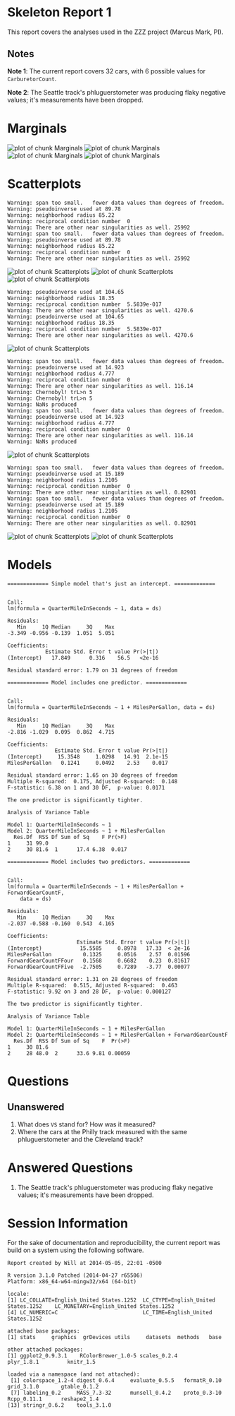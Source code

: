 Skeleton Report 1
=================================================
This report covers the analyses used in the ZZZ project (Marcus Mark, PI).

<!--  Set the working directory to the repository's base directory; this assumes the report is nested inside of two directories.-->



<!-- Set the report-wide options, and point to the external code file. -->


<!-- Load the packages.  Suppress the output when loading packages. --> 



<!-- Load any Global functions and variables declared in the R file.  Suppress the output. --> 



<!-- Declare any global functions specific to a Rmd output.  Suppress the output. --> 



<!-- Load the datasets.   -->



<!-- Tweak the datasets.   -->



## Notes

**Note 1**: The current report covers 32 cars, with 6 possible values for `CarburetorCount`.

**Note 2**: The Seattle track's phluguerstometer was producing flaky negative values; it's measurements have been dropped.

# Marginals
![plot of chunk Marginals](FigureRaw/Marginals1.png) ![plot of chunk Marginals](FigureRaw/Marginals2.png) ![plot of chunk Marginals](FigureRaw/Marginals3.png) ![plot of chunk Marginals](FigureRaw/Marginals4.png) 


# Scatterplots

```
Warning: span too small.   fewer data values than degrees of freedom.
Warning: pseudoinverse used at 89.78
Warning: neighborhood radius 85.22
Warning: reciprocal condition number  0
Warning: There are other near singularities as well. 25992
Warning: span too small.   fewer data values than degrees of freedom.
Warning: pseudoinverse used at 89.78
Warning: neighborhood radius 85.22
Warning: reciprocal condition number  0
Warning: There are other near singularities as well. 25992
```

![plot of chunk Scatterplots](FigureRaw/Scatterplots1.png) ![plot of chunk Scatterplots](FigureRaw/Scatterplots2.png) ![plot of chunk Scatterplots](FigureRaw/Scatterplots3.png) 

```
Warning: pseudoinverse used at 104.65
Warning: neighborhood radius 18.35
Warning: reciprocal condition number  5.5839e-017
Warning: There are other near singularities as well. 4270.6
Warning: pseudoinverse used at 104.65
Warning: neighborhood radius 18.35
Warning: reciprocal condition number  5.5839e-017
Warning: There are other near singularities as well. 4270.6
```

![plot of chunk Scatterplots](FigureRaw/Scatterplots4.png) 

```
Warning: span too small.   fewer data values than degrees of freedom.
Warning: pseudoinverse used at 14.923
Warning: neighborhood radius 4.777
Warning: reciprocal condition number  0
Warning: There are other near singularities as well. 116.14
Warning: Chernobyl! trL>n 5
Warning: Chernobyl! trL>n 5
Warning: NaNs produced
Warning: span too small.   fewer data values than degrees of freedom.
Warning: pseudoinverse used at 14.923
Warning: neighborhood radius 4.777
Warning: reciprocal condition number  0
Warning: There are other near singularities as well. 116.14
Warning: NaNs produced
```

![plot of chunk Scatterplots](FigureRaw/Scatterplots5.png) 

```
Warning: span too small.   fewer data values than degrees of freedom.
Warning: pseudoinverse used at 15.189
Warning: neighborhood radius 1.2105
Warning: reciprocal condition number  0
Warning: There are other near singularities as well. 0.82901
Warning: span too small.   fewer data values than degrees of freedom.
Warning: pseudoinverse used at 15.189
Warning: neighborhood radius 1.2105
Warning: reciprocal condition number  0
Warning: There are other near singularities as well. 0.82901
```

![plot of chunk Scatterplots](FigureRaw/Scatterplots6.png) ![plot of chunk Scatterplots](FigureRaw/Scatterplots7.png) 


# Models

```
============= Simple model that's just an intercept. =============
```

```

Call:
lm(formula = QuarterMileInSeconds ~ 1, data = ds)

Residuals:
   Min     1Q Median     3Q    Max 
-3.349 -0.956 -0.139  1.051  5.051 

Coefficients:
            Estimate Std. Error t value Pr(>|t|)
(Intercept)   17.849      0.316    56.5   <2e-16

Residual standard error: 1.79 on 31 degrees of freedom
```

```
============= Model includes one predictor. =============
```

```

Call:
lm(formula = QuarterMileInSeconds ~ 1 + MilesPerGallon, data = ds)

Residuals:
   Min     1Q Median     3Q    Max 
-2.816 -1.029  0.095  0.862  4.715 

Coefficients:
               Estimate Std. Error t value Pr(>|t|)
(Intercept)     15.3548     1.0298   14.91  2.1e-15
MilesPerGallon   0.1241     0.0492    2.53    0.017

Residual standard error: 1.65 on 30 degrees of freedom
Multiple R-squared:  0.175,	Adjusted R-squared:  0.148 
F-statistic: 6.38 on 1 and 30 DF,  p-value: 0.0171
```

```
The one predictor is significantly tighter.
```

```
Analysis of Variance Table

Model 1: QuarterMileInSeconds ~ 1
Model 2: QuarterMileInSeconds ~ 1 + MilesPerGallon
  Res.Df  RSS Df Sum of Sq    F Pr(>F)
1     31 99.0                         
2     30 81.6  1      17.4 6.38  0.017
```

```
============= Model includes two predictors. =============
```

```

Call:
lm(formula = QuarterMileInSeconds ~ 1 + MilesPerGallon + ForwardGearCountF, 
    data = ds)

Residuals:
   Min     1Q Median     3Q    Max 
-2.037 -0.588 -0.160  0.543  4.165 

Coefficients:
                      Estimate Std. Error t value Pr(>|t|)
(Intercept)            15.5585     0.8978   17.33  < 2e-16
MilesPerGallon          0.1325     0.0516    2.57  0.01596
ForwardGearCountFFour   0.1568     0.6682    0.23  0.81617
ForwardGearCountFFive  -2.7505     0.7289   -3.77  0.00077

Residual standard error: 1.31 on 28 degrees of freedom
Multiple R-squared:  0.515,	Adjusted R-squared:  0.463 
F-statistic: 9.92 on 3 and 28 DF,  p-value: 0.000127
```

```
The two predictor is significantly tighter.
```

```
Analysis of Variance Table

Model 1: QuarterMileInSeconds ~ 1 + MilesPerGallon
Model 2: QuarterMileInSeconds ~ 1 + MilesPerGallon + ForwardGearCountF
  Res.Df  RSS Df Sum of Sq    F  Pr(>F)
1     30 81.6                          
2     28 48.0  2      33.6 9.81 0.00059
```


# Questions
## Unanswered
 1. What does `VS` stand for?  How was it measured?
 1. Where the cars at the Philly track measured with the same phluguerstometer and the Cleveland track?
 
# Answered Questions
 1. The Seattle track's phluguerstometer was producing flaky negative values; it's measurements have been dropped.

# Session Information
For the sake of documentation and reproducibility, the current report was build on a system using the following software.


```
Report created by Will at 2014-05-05, 22:01 -0500
```

```
R version 3.1.0 Patched (2014-04-27 r65506)
Platform: x86_64-w64-mingw32/x64 (64-bit)

locale:
[1] LC_COLLATE=English_United States.1252  LC_CTYPE=English_United States.1252    LC_MONETARY=English_United States.1252
[4] LC_NUMERIC=C                           LC_TIME=English_United States.1252    

attached base packages:
[1] stats     graphics  grDevices utils     datasets  methods   base     

other attached packages:
[1] ggplot2_0.9.3.1    RColorBrewer_1.0-5 scales_0.2.4       plyr_1.8.1         knitr_1.5         

loaded via a namespace (and not attached):
 [1] colorspace_1.2-4 digest_0.6.4     evaluate_0.5.5   formatR_0.10     grid_3.1.0       gtable_0.1.2    
 [7] labeling_0.2     MASS_7.3-32      munsell_0.4.2    proto_0.3-10     Rcpp_0.11.1      reshape2_1.4    
[13] stringr_0.6.2    tools_3.1.0     
```

